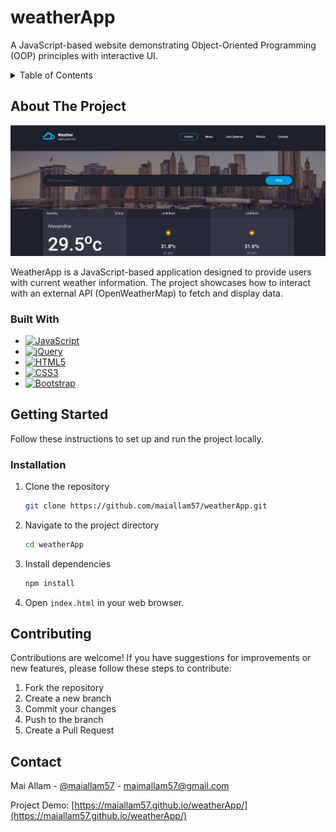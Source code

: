 <!-- PROJECT TITLE -->
# weatherApp

<!-- PROJECT DESCRIPTION -->
A JavaScript-based website demonstrating Object-Oriented Programming (OOP) principles with interactive UI.

<!-- TABLE OF CONTENTS -->
<details>
  <summary>Table of Contents</summary>
  <ol>
    <li>
      <a href="#about-the-project">About The Project</a>
      <ul>
        <li><a href="#built-with">Built With</a></li>
      </ul>
    </li>
    <li>
      <a href="#getting-started">Getting Started</a>
      <ul>
        <li><a href="#installation">Installation</a></li>
      </ul>
    </li>
    <li><a href="#contributing">Contributing</a></li>
    <li><a href="#contact">Contact</a></li>
  </ol>
</details>

<!-- ABOUT THE PROJECT -->
## About The Project

[![GameOOP Screenshot][Website-screenshot]](https://raw.githubusercontent.com/maiallam57/GameOOP/main/images/cover.png)

WeatherApp is a JavaScript-based application designed to provide users with current weather information. The project showcases how to interact with an external API (OpenWeatherMap) to fetch and display data.

### Built With

* [![JavaScript][JavaScript.com]][JavaScript-url]
* [![jQuery][jQuery.com]][jQuery-url]
* [![HTML5][HTML5.com]][HTML5-url]
* [![CSS3][CSS3.com]][CSS3-url]
* [![Bootstrap][Bootstrap.com]][Bootstrap-url]


<!-- GETTING STARTED -->
## Getting Started

Follow these instructions to set up and run the project locally.

### Installation

1. Clone the repository
   ```sh
   git clone https://github.com/maiallam57/weatherApp.git
   ```
2. Navigate to the project directory
   ```sh
   cd weatherApp
   ```
3. Install dependencies
   ```sh
   npm install
   ```
4. Open `index.html` in your web browser.



<!-- CONTRIBUTING -->
## Contributing

Contributions are welcome! If you have suggestions for improvements or new features, please follow these steps to contribute:

1. Fork the repository
2. Create a new branch
3. Commit your changes
4. Push to the branch 
5. Create a Pull Request


<!-- CONTACT -->
## Contact

Mai Allam - [@maiallam57](https://twitter.com/maiallam57) - maimallam57@gmail.com

Project Demo: [https://maiallam57.github.io/weatherApp/](https://maiallam57.github.io/weatherApp/)


<!-- MARKDOWN LINKS & IMAGES -->
<!-- https://www.markdownguide.org/basic-syntax/#reference-style-links -->
[JavaScript.com]: https://img.shields.io/badge/JavaScript-F7DF1C?style=for-the-badge&logo=javascript&logoColor=black
[JavaScript-url]: https://developer.mozilla.org/en-US/docs/Web/JavaScript
[HTML5.com]: https://img.shields.io/badge/HTML5-E34F26?style=for-the-badge&logo=html5&logoColor=white
[HTML5-url]: https://developer.mozilla.org/en-US/docs/Web/HTML
[CSS3.com]: https://img.shields.io/badge/CSS3-1572B6?style=for-the-badge&logo=css3&logoColor=white
[CSS3-url]: https://developer.mozilla.org/en-US/docs/Web/CSS
[Bootstrap.com]: https://img.shields.io/badge/Bootstrap-563D7C?style=for-the-badge&logo=bootstrap&logoColor=white
[Bootstrap-url]: https://getbootstrap.com/
[jQuery.com]: https://img.shields.io/badge/jQuery-563D7C?style=for-the-badge&logo=jQuery&logoColor=white
[jQuery-url]: https://getjQuery.com/
[Website-screenshot]: https://raw.githubusercontent.com/maiallam57/weatherApp/main/images/cover.PNG
